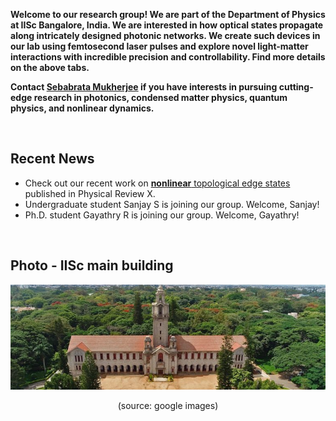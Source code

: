 **Welcome to our research group! We are part of the Department of Physics at IISc Bangalore, India. We are interested in how optical states propagate along intricately designed photonic networks. We create such devices in our lab using femtosecond laser pulses and explore novel light-matter interactions with incredible precision and controllability. Find more details on the above tabs.**

**Contact <a href="https://sebabrata-mukherjee.github.io/seba.html" target="_blank">Sebabrata Mukherjee</a> if you have interests in pursuing cutting-edge research in photonics, condensed matter physics, quantum physics, and nonlinear dynamics.** 


<br/>

## Recent News
- Check out our recent work on <a href="https://doi.org/10.1103/PhysRevX.11.041057" target="_blank">**nonlinear** topological edge states </a> published in Physical Review X.
- Undergraduate student Sanjay S is joining our group. Welcome, Sanjay!
- Ph.D. student Gayathry R is joining our group. Welcome, Gayathry!

<br/>

## Photo - IISc main building
<p align="center">
<img src="imageN/IIScBangalore.jpeg" width="670"/>
</p>

<p align="center">
(source: google images)
</p>
